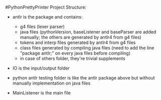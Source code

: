 #PythonPrettyPrinter
Project Structure: 

   - antlr is the package and contains:
        - g4 files (lexer parser)
        - java files (pythonVersion, baseListener and baseParser are added manually; the others are generated by antlr4 from g4 files)
        - tokens and interp files generated by antlr4 from g4 files
        - class files generated by compiling java files (need to add the line "package antlr;" on every java files before compiling)
        - in case of others folder, they're trivial supplements
        
   - IO is the input/output folder
    
   - python antlr testing folder is like the antlr package above but without manually implementation on java files
    
   - MainListener is the main file
    
